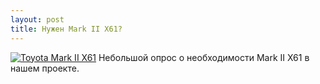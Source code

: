 ```yaml
---
layout: post
title: Нужен Mark II X61?
---
```



<a href="{{site.baseurl}}/images/news/2017-11-11/1.jpg" target="_blank">![Toyota Mark II X61]({{site.baseurl}}/images/news/2017-11-11/1.jpg)</a>
Небольшой опрос о необходимости Mark II X61 в нашем проекте.
<div class="vk-width-responsive">
<div id="vk_poll"></div>
<script type="text/javascript">
VK.Widgets.Poll("vk_poll", {}, "278576572_1875dd96fcc55ccb6b");
</script>
</div>